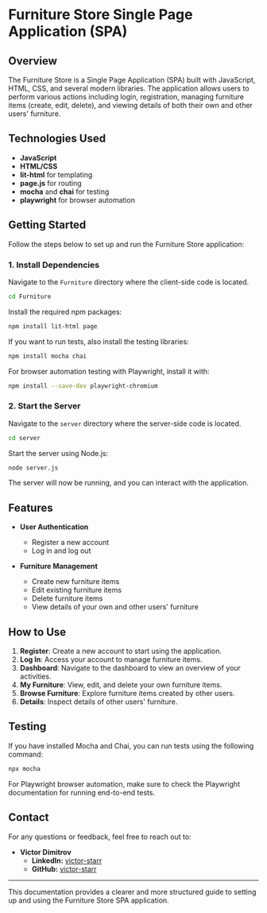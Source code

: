 
# Furniture Store Single Page Application (SPA)

## Overview

The Furniture Store is a Single Page Application (SPA) built with JavaScript, HTML, CSS, and several modern libraries. The application allows users to perform various actions including login, registration, managing furniture items (create, edit, delete), and viewing details of both their own and other users' furniture.

## Technologies Used

- **JavaScript**
- **HTML/CSS**
- **lit-html** for templating
- **page.js** for routing
- **mocha** and **chai** for testing
- **playwright** for browser automation

## Getting Started

Follow the steps below to set up and run the Furniture Store application:

### 1. Install Dependencies

Navigate to the `Furniture` directory where the client-side code is located.

```bash
cd Furniture
```

Install the required npm packages:

```bash
npm install lit-html page
```

If you want to run tests, also install the testing libraries:

```bash
npm install mocha chai
```

For browser automation testing with Playwright, install it with:

```bash
npm install --save-dev playwright-chromium
```

### 2. Start the Server

Navigate to the `server` directory where the server-side code is located.

```bash
cd server
```

Start the server using Node.js:

```bash
node server.js
```

The server will now be running, and you can interact with the application.

## Features

- **User Authentication**
  - Register a new account
  - Log in and log out

- **Furniture Management**
  - Create new furniture items
  - Edit existing furniture items
  - Delete furniture items
  - View details of your own and other users' furniture

## How to Use

1. **Register**: Create a new account to start using the application.
2. **Log In**: Access your account to manage furniture items.
3. **Dashboard**: Navigate to the dashboard to view an overview of your activities.
4. **My Furniture**: View, edit, and delete your own furniture items.
5. **Browse Furniture**: Explore furniture items created by other users.
6. **Details**: Inspect details of other users' furniture.

## Testing

If you have installed Mocha and Chai, you can run tests using the following command:

```bash
npx mocha
```

For Playwright browser automation, make sure to check the Playwright documentation for running end-to-end tests.

## Contact

For any questions or feedback, feel free to reach out to:

- **Victor Dimitrov**
  - **LinkedIn:** [victor-starr](https://linkedin.com/in/victor-starr)
  - **GitHub:** [victor-starr](https://github.com/victor-starr)

---

This documentation provides a clearer and more structured guide to setting up and using the Furniture Store SPA application.
